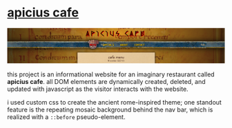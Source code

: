 # [apicius cafe](https://seanstephenbrian.github.io/restaurant-page/)

<img src="https://raw.githubusercontent.com/seanstephenbrian/restaurant-page/main/src/img/screenshot-3.jpg" alt="screenshot of the welcome page">

this project is an informational website for an imaginary restaurant called **apicius cafe**.
all DOM elements are dynamically created, deleted, and updated with javascript as the visitor 
interacts with the website.

i used custom css to create the ancient rome-inspired theme; one standout feature is the
repeating mosaic background behind the nav bar, which is realized with a `::before` 
pseudo-element.
